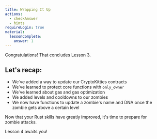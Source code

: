```yaml
---
title: Wrapping It Up
actions:
  - checkAnswer
  - hints
requireLogin: true
material:
  lessonComplete:
    answer: 1
---
```


Congratulations! That concludes Lesson 3.

## Let's recap:

- We've added a way to update our CryptoKitties contracts
- We've learned to protect core functions with `only_owner`
- We've learned about gas and gas optimization
- We added levels and cooldowns to our zombies
- We now have functions to update a zombie's name and DNA once the zombie gets above a certain level

Now that your Rust skills have greatly improved, it's time to prepare for zombie attacks.

Lesson 4 awaits you!
